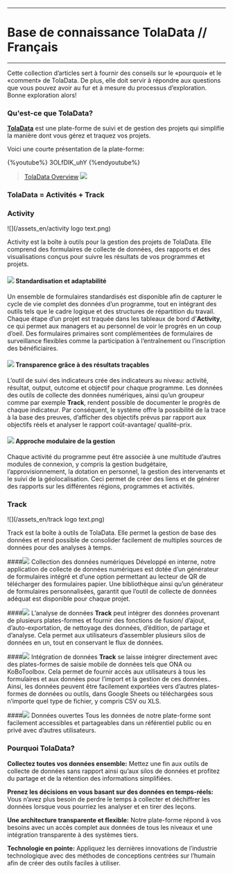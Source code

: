 ****
# Base de connaissance TolaData // Français
---
Cette collection d’articles sert à fournir des conseils sur le «pourquoi» et le «comment» de TolaData. De plus, elle doit servir à répondre aux questions que vous pouvez avoir au fur et à mesure du processus d’exploration. 
Bonne exploration alors!

### Qu'est-ce que TolaData?

[**TolaData**](https://www.toladata.com/) est une plate-forme de suivi et de gestion des projets qui simplifie la manière dont vous gérez et traquez vos projets.


Voici une courte présentation de la plate-forme:

{%youtube%} 3OLfDlK_uhY {%endyoutube%}
> [TolaData Overview](https://youtu.be/3OLfDlK_uhY)
![](/en/assets_en/Activity_Logo.jpg)
### TolaData = Activités + Track
### Activity 
![](/assets_en/activity logo text.png)

Activity est la boîte à outils pour la gestion des projets de TolaData. Elle comprend des formulaires de collecte de données, des rapports et des visualisations conçus pour suivre les résultats de vos programmes et projets.

#### ![](/assets_en/Activity_Logo.jpg) Standardisation et adaptabilité
Un ensemble de formulaires standardisés est disponible afin de capturer le cycle de vie complet des données d’un programme, tout en intégrant des outils tels que le cadre logique et des structures de répartition du travail. 
Chaque étape d’un projet est traquée dans les tableaux de bord d'**Activity**, ce qui permet aux managers et au personnel de voir le progrès en un coup d’oeil. Des formulaires primaires sont complémentées de formulaires de surveillance flexibles comme la participation à l’entraînement ou l’inscription des bénéficiaires.

#### ![](/assets_en/Activity_Logo.jpg) Transparence grâce à des résultats traçables
L’outil de suivi des indicateurs crée des indicateurs au niveau: activité, résultat, output, outcome et objectif pour chaque programme. Les données des outils de collecte des données numériques, ainsi qu’un groupeur comme par exemple **Track**, rendent possible de documenter le progrès de chaque indicateur. Par conséquent, le système offre la possibilité de la trace à la base des preuves, d’afficher des objectifs prévus par rapport aux objectifs réels et analyser le rapport coût-avantage/ qualité-prix.

#### ![](/assets_en/Activity_Logo.jpg) Approche modulaire de la gestion
Chaque activité du programme peut être associée à une multitude d’autres modules de connexion, y compris la gestion budgétaire, l’approvisionnement, la dotation en personnel, la gestion des intervenants et le suivi de la géolocalisation. Ceci permet de créer des liens et de générer des rapports sur les différentes régions, programmes et activités. 

### Track
![](/assets_en/track logo text.png)

Track est la boîte à outils de TolaData. Elle permet la gestion de base des données et rend possible de consolider facilement de multiples sources de données pour des analyses à temps.

####![](/assets_en/Track_Logo.jpg) Collection des données numériques
Développé en interne, notre application de collecte de données numériques est dotée d’un générateur de formulaires intégré et d’une option permettant au lecteur de QR de télécharger des formulaires papier. Une bibliothèque ainsi qu’un générateur de formulaires personnalisées, garantit que l’outil de collecte de données adéquat est disponible pour chaque projet.

####![](/assets_en/Track_Logo.jpg) L’analyse de données
**Track** peut intégrer des données provenant de plusieurs plates-formes et fournir des fonctions de fusion/ d’ajout, d’auto-exportation, de nettoyage des données, d’édition, de partage et d’analyse. Cela permet aux utilisateurs d’assembler plusieurs silos de données en un, tout en conservant le flux de données.

####![](/assets_en/Track_Logo.jpg) Intégration de données
**Track** se laisse intégrer directement avec des plates-formes de saisie mobile de données tels que ONA ou KoBoToolbox. Cela permet de fournir accès aux utilisateurs à tous les formulaires et aux données pour l’import et la gestion de ces données.. Ainsi, les données peuvent être facilement exportées vers d’autres plates-formes de données ou outils, dans Google Sheets ou téléchargées sous n’importe quel type de fichier, y compris CSV ou XLS.

####![](/assets_en/Track_Logo.jpg) Données ouvertes 
Tous les données de notre plate-forme sont facilement accessibles et partageables dans un référentiel public ou en privé avec d’autres utilisateurs.

### Pourquoi TolaData?
**Collectez toutes vos données ensemble:** Mettez une fin aux outils de collecte de données sans rapport ainsi qu’aux silos de données et profitez du partage et de la rétention des informations simplifiées.

**Prenez les décisions en vous basant sur des données en temps-réels:** Vous n’avez plus besoin de perdre le temps à collecter et déchiffrer les données lorsque vous pourriez les analyser et en tirer des leçons.

**Une architecture transparente et flexible:** Notre plate-forme répond à vos besoins avec un accès complet aux données de tous les niveaux et une intégration transparente à des systèmes tiers.

**Technologie en pointe:** Appliquez les dernières innovations de l’industrie technologique avec des méthodes de conceptions centrées sur l’humain afin de créer des outils faciles à utiliser.



